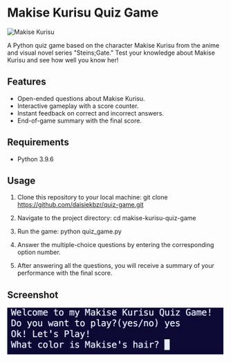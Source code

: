 # Makise Kurisu Quiz Game

<img src="https://cdn-cf-east.streamable.com/image/mx5vys.jpg" alt="Makise Kurisu" width="500">

A Python quiz game based on the character Makise Kurisu from the anime and visual novel series "Steins;Gate." Test your knowledge about Makise Kurisu and see how well you know her!

## Features

- Open-ended questions about Makise Kurisu.
- Interactive gameplay with a score counter.
- Instant feedback on correct and incorrect answers.
- End-of-game summary with the final score.

## Requirements

- Python 3.9.6

## Usage

1. Clone this repository to your local machine:
   git clone https://github.com/daisiekbzr/quiz-game.git

2. Navigate to the project directory:
   cd makise-kurisu-quiz-game

3. Run the game:
   python quiz_game.py

4. Answer the multiple-choice questions by entering the corresponding option number.

5. After answering all the questions, you will receive a summary of your performance with the final score.

## Screenshot

<img src="game_screenshot.png" alt="Quiz Game" width="500">
